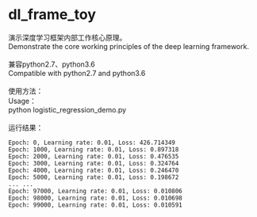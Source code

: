 # dl_frame_toy
演示深度学习框架内部工作核心原理。
</br>
Demonstrate the core working principles of the deep learning framework.
</br>
</br>
兼容python2.7、python3.6
</br>
Compatible with python2.7 and python3.6
</br>
</br>
使用方法：
</br>
Usage：
</br>
python logistic_regression_demo.py
</br>
</br>
运行结果：
```
Epoch: 0, Learning rate: 0.01, Loss: 426.714349
Epoch: 1000, Learning rate: 0.01, Loss: 0.897318
Epoch: 2000, Learning rate: 0.01, Loss: 0.476535
Epoch: 3000, Learning rate: 0.01, Loss: 0.324764
Epoch: 4000, Learning rate: 0.01, Loss: 0.246470
Epoch: 5000, Learning rate: 0.01, Loss: 0.198672
... ...
Epoch: 97000, Learning rate: 0.01, Loss: 0.010806
Epoch: 98000, Learning rate: 0.01, Loss: 0.010698
Epoch: 99000, Learning rate: 0.01, Loss: 0.010591
```
